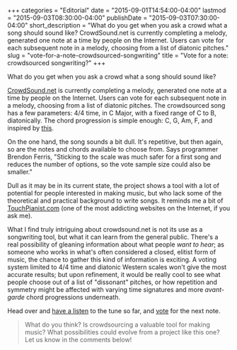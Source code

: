 +++
categories = "Editorial"
date = "2015-09-01T14:54:00-04:00"
lastmod = "2015-09-03T08:30:00-04:00"
publishDate = "2015-09-03T07:30:00-04:00"
short_description = "What do you get when you ask a crowd what a song should sound like? CrowdSound.net is currently completing a melody, generated one note at a time by people on the Internet. Users can vote for each subsequent note in a melody, choosing from a list of diatonic pitches."
slug = "vote-for-a-note-crowdsourced-songwriting"
title = "Vote for a note: crowdsourced songwriting?"
+++

What do you get when you ask a crowd what a song should sound like?

[CrowdSound.net](http://crowdsound.net/) is currently completing a melody, generated one note at a time by people on the Internet. Users can vote for each subsequent note in a melody, choosing from a list of diatonic pitches. The crowdsourced song has a few parameters: 4/4 time, in C Major, with a fixed range of C to B, diatonically. The chord progression is simple enough: C, G, Am, F, and inspired by [this](https://www.youtube.com/watch?v=5pidokakU4I). 

On the one hand, the song sounds a bit dull. It's repetitive, but then again, so are the notes and chords available to choose from. Says programmer Brendon Ferris, "Sticking to the scale was much safer for a first song and reduces the number of options, so the vote sample size could also be smaller." 

Dull as it may be in its current state, the project shows a tool with a lot of potential for people interested in making music, but who lack some of the theoretical and practical background to write songs. It reminds me a bit of [TouchPianist.com](http://touchpianist.com/) (one of the most addicting websites on the Internet, if you ask me).

What I find truly intriguing about crowdsound.net is not its use as a songwriting tool, but what it can learn from the general public. There's a real possibility of gleaning information about what people *want to hear*; as someone who works in what's often considered a closed, elitist form of music, the chance to gather this kind of information is exciting. A voting system limited to 4/4 time and diatonic Western scales won't give the most accurate results; but upon refinement, it would be really cool to see what people choose out of a list of "dissonant" pitches, or how repetition and symmetry might be affected with varying time signatures and more *avant-garde* chord progressions underneath.

Head over and [have a listen](https://crowdsound.net/) to the tune so far, and [vote](https://crowdsound.net/) for the next note.

>What do you think? Is crowdsourcing a valuable tool for making music? What possibilities could evolve from a project like this one? Let us know in the comments below!
